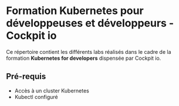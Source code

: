 # Formation Kubernetes pour développeuses et développeurs - Cockpit io

Ce répertoire contient les différents labs réalisés dans le cadre de la formation **Kubernetes for developers**
dispensée par Cockpit io.

## Pré-requis

- Accès à un cluster Kubernetes
- Kubectl configuré
